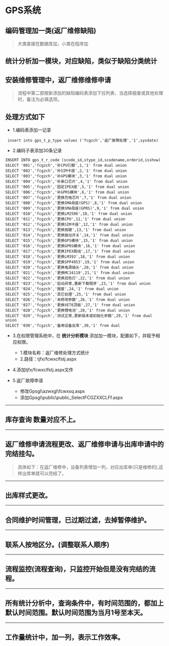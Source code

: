
# GPS系统

## 编码管理加一类(返厂维修缺陷)
> 大类直接在数据库加，小类在程序加
## 统计分析加一模块，对应缺陷，类似于缺陷分类统计
## 安装维修管理中，返厂维修维修申请 
> 流程中第二部按新添加的缺陷编码表添加下拉列表，当选择报废或其他处理时，备注为必填选项。

 ## 处理方式如下
 - 1.编码表添加一记录
 ``` 
  insert into gps_t_p_type values ('fcgzch','返厂故障处理','1',sysdate)
 ```
 - 2.编码子表添加30条记录

```
INSERT INTO gps_t_r_code (scode_id,stype_id,scodename,orderid,isshow)
SELECT '001','fcgzch','补CPU引脚',1,'1' from dual union
SELECT '002','fcgzch','补SIM卡座',2,'1' from dual union
SELECT '003','fcgzch','补GPS模块',3,'1' from dual union
SELECT '004','fcgzch','补串口芯片',4,'1' from dual union
SELECT '005','fcgzch','固定IPEX座',5,'1' from dual union
SELECT '006','fcgzch','补GPRS模块',6,'1' from dual union
SELECT '007','fcgzch','更换充电芯片',7,'1' from dual union
SELECT '008','fcgzch','更换SMA母座(GPS)',8,'1' from dual union
SELECT '009','fcgzch','更换SMA母座(GPRS)',9,'1' from dual union
SELECT '010','fcgzch','更换LM2596',10,'1' from dual union
SELECT '011','fcgzch','更换CPU',11,'1' from dual union
SELECT '012','fcgzch','更换SIM卡座',12,'1' from dual union
SELECT '013','fcgzch','更换按键',13,'1' from dual union
SELECT '014','fcgzch','更换拨动开关',14,'1' from dual union
SELECT '015','fcgzch','更换GPS模块',15,'1' from dual union
SELECT '016','fcgzch','更换GPRS模块',16,'1' from dual union
SELECT '017','fcgzch','更换IPEX跳线',17,'1' from dual union
SELECT '018','fcgzch','更换LM393',18,'1' from dual union
SELECT '019','fcgzch','更换SPP4953',19,'1' from dual union
SELECT '020','fcgzch','更换电源插头',20,'1' from dual union
SELECT '021','fcgzch','更换MC34119',21,'1' from dual union
SELECT '022','fcgzch','更换双色灯',22,'1' from dual union
SELECT '023','fcgzch','启动异常,重新下载程序',23,'1' from dual union
SELECT '024','fcgzch','报废',24,'1' from dual union
SELECT '025','fcgzch','其它处理',25,'1' from dual union
SELECT '026','fcgzch','未修改参数',26,'1' from dual union
SELECT '027','fcgzch','更换VET6顶板',27,'1' from dual union
SELECT '028','fcgzch','更换锂电池',28,'1' from dual union
SELECT '029','fcgzch','测试正常,更新版本或初始化参数',29,'1' from dual union
SELECT '030','fcgzch','备用设备反库',30,'1' from dual
```
- 3.在权限管理系统中，在 **统计分析模块** 添加加一模块，配置如下，并赋予相应权限。
    - 1.模块名称：返厂维修处理方式统计
    - 2.路径：tjfx/fcwxclfstj.aspx

- 4.添加tjfx/fcwxclfstj.aspx文件


- 5.返厂故障申请
    - 修改Gpsgl\azwxgl\fcwxsq.aspx
    - 添加Gpsgl\public\public_SelectFCGZXXCLFf.aspx

---

## 库存查询  数量对应不上。

---
## 返厂维修申请流程更改、返厂维修申请与出库申请中的完结挂勾。
> 具体如下：在返厂维修中，设备列表增加一列，对应出库单(只是维修的),这样出库单就可以完结了。

---
## 出库样式更改。

----
## 合同维护时间管理，已过期过滤，去掉暂停维护。
 ---
## 联系人按地区分。(调整联系人顺序)

 ---
## 流程监控(流程查询)，只监控开始但是没有完结的流程。

 ---
## 所有统计分析中，查询条件中，有时间范围的，都加上默认时间范围。默认时间范围为当月1号至本天。

 ---
## 工作量统计中，加一列，表示工作效率。